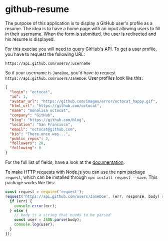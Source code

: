 # github-resume

The purpose of this application is to display a GitHub user's profile as a resume.
The idea is to have a home page with an input allowing users to fill in their username.
When the form is submitted, the user is redirected and his resume is displayed.

For this execise you will need to query GitHub's API.
To get a user profile, you have to request the following URL:

```
https://api.github.com/users/:username
```

So if your username is `JaneDoe`, you'd have to request `https://api.github.com/users/JaneDoe`.
User profiles look like this:

```json
{
  "login": "octocat",
  "id": 1,
  "avatar_url": "https://github.com/images/error/octocat_happy.gif",
  "html_url": "https://github.com/octocat",
  "name": "monalisa octocat",
  "company": "GitHub",
  "blog": "https://github.com/blog",
  "location": "San Francisco",
  "email": "octocat@github.com",
  "bio": "There once was...",
  "public_repos": 2,
  "followers": 20,
  "following": 0
}
```

For the full list of fields, have a look at the [documentation](https://developer.github.com/v3/users/#get-a-single-user).

To make HTTP requests with Node.js you can use the npm package `request`, which can be installed through `npm install request --save`. This package works like this:

```js
const request = require('request');
request('https://api.github.com/users/JaneDoe', (err, response, body) => {
  if (err) {
    console.error(err);
  } else {
    // body is a string that needs to be parsed
    const user = JSON.parse(body);
    console.log(user);
  }
});
```
